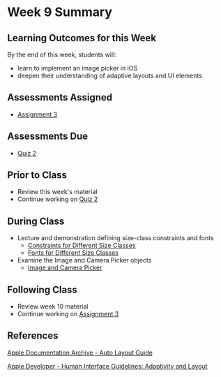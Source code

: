 # Week 9 Summary

## Learning Outcomes for this Week

By the end of this week, students will:

- learn to implement an image picker in iOS
- deepen their understanding of adaptive layouts and UI elements

## Assessments Assigned

- [Assignment 3](/assessments/assignments/assignment-3.md)

## Assessments Due

- [Quiz 2](/assessments/participation/quiz-2.md)

## Prior to Class

- Review this week's material
- Continue working on [Quiz 2](/assessments/participation/quiz-2.md)

## During Class

- Lecture and demonstration defining size-class constraints and fonts
    - [Constraints for Different Size Classes](./size-class-constraints.md)
    - [Fonts for Different Size Classes](./size-class-fonts.md)
- Examine the Image and Camera Picker objects
    - [Image and Camera Picker](./image-picker.md)
<!-- - Learn about timer objects and delaying code execution
    - [Delay Code Execution](./delay-code.md)
    - [Timer Loops and CADisplayLink Loops](./timer-loops.md) -->

## Following Class

- Review week 10 material
- Continue working on [Assignment 3](/assessments/assignments/assignment-3.md)

## References

[Apple Documentation Archive - Auto Layout Guide](https://developer.apple.com/library/archive/documentation/UserExperience/Conceptual/AutolayoutPG/index.html#//apple_ref/doc/uid/TP40010853-CH7-SW1)

[Apple Developer - Human Interface Guidelines: Adaptivity and Layout](https://developer.apple.com/design/human-interface-guidelines/ios/visual-design/adaptivity-and-layout/)
